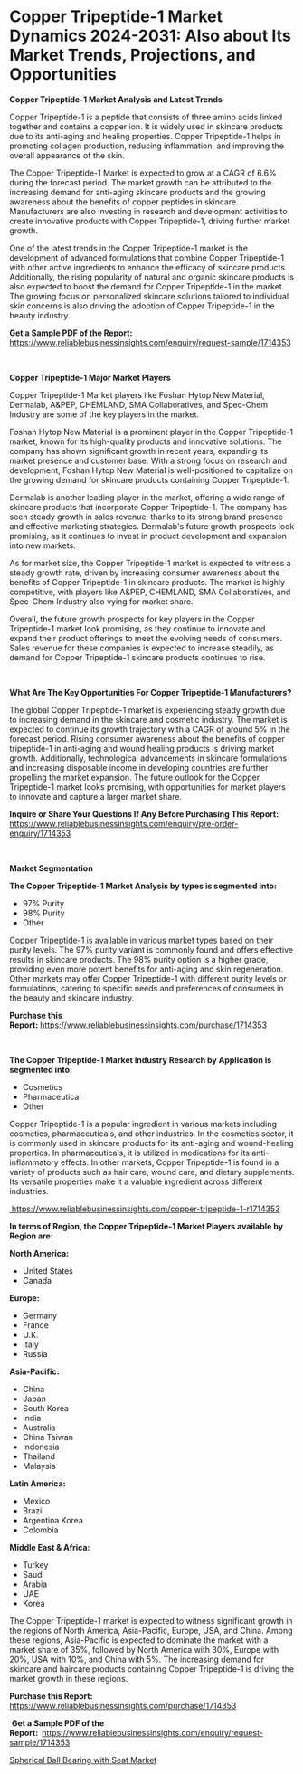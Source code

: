 <p><h1>Copper Tripeptide-1 Market Dynamics 2024-2031: Also about Its Market Trends, Projections, and Opportunities</h1></p><p><strong>Copper Tripeptide-1 Market Analysis and Latest Trends</strong></p>
<p><p>Copper Tripeptide-1 is a peptide that consists of three amino acids linked together and contains a copper ion. It is widely used in skincare products due to its anti-aging and healing properties. Copper Tripeptide-1 helps in promoting collagen production, reducing inflammation, and improving the overall appearance of the skin.</p><p>The Copper Tripeptide-1 Market is expected to grow at a CAGR of 6.6% during the forecast period. The market growth can be attributed to the increasing demand for anti-aging skincare products and the growing awareness about the benefits of copper peptides in skincare. Manufacturers are also investing in research and development activities to create innovative products with Copper Tripeptide-1, driving further market growth.</p><p>One of the latest trends in the Copper Tripeptide-1 market is the development of advanced formulations that combine Copper Tripeptide-1 with other active ingredients to enhance the efficacy of skincare products. Additionally, the rising popularity of natural and organic skincare products is also expected to boost the demand for Copper Tripeptide-1 in the market. The growing focus on personalized skincare solutions tailored to individual skin concerns is also driving the adoption of Copper Tripeptide-1 in the beauty industry.</p></p>
<p><strong>Get a Sample PDF of the Report:&nbsp;</strong> <a href="https://www.reliablebusinessinsights.com/enquiry/request-sample/1714353">https://www.reliablebusinessinsights.com/enquiry/request-sample/1714353</a></p>
<p>&nbsp;</p>
<p><strong>Copper Tripeptide-1 Major Market Players</strong></p>
<p><p>Copper Tripeptide-1 Market players like Foshan Hytop New Material, Dermalab, A&PEP, CHEMLAND, SMA Collaboratives, and Spec-Chem Industry are some of the key players in the market. </p><p>Foshan Hytop New Material is a prominent player in the Copper Tripeptide-1 market, known for its high-quality products and innovative solutions. The company has shown significant growth in recent years, expanding its market presence and customer base. With a strong focus on research and development, Foshan Hytop New Material is well-positioned to capitalize on the growing demand for skincare products containing Copper Tripeptide-1.</p><p>Dermalab is another leading player in the market, offering a wide range of skincare products that incorporate Copper Tripeptide-1. The company has seen steady growth in sales revenue, thanks to its strong brand presence and effective marketing strategies. Dermalab's future growth prospects look promising, as it continues to invest in product development and expansion into new markets.</p><p>As for market size, the Copper Tripeptide-1 market is expected to witness a steady growth rate, driven by increasing consumer awareness about the benefits of Copper Tripeptide-1 in skincare products. The market is highly competitive, with players like A&PEP, CHEMLAND, SMA Collaboratives, and Spec-Chem Industry also vying for market share.</p><p>Overall, the future growth prospects for key players in the Copper Tripeptide-1 market look promising, as they continue to innovate and expand their product offerings to meet the evolving needs of consumers. Sales revenue for these companies is expected to increase steadily, as demand for Copper Tripeptide-1 skincare products continues to rise.</p></p>
<p>&nbsp;</p>
<p><strong>What Are The Key Opportunities For Copper Tripeptide-1 Manufacturers?</strong></p>
<p><p>The global Copper Tripeptide-1 market is experiencing steady growth due to increasing demand in the skincare and cosmetic industry. The market is expected to continue its growth trajectory with a CAGR of around 5% in the forecast period. Rising consumer awareness about the benefits of copper tripeptide-1 in anti-aging and wound healing products is driving market growth. Additionally, technological advancements in skincare formulations and increasing disposable income in developing countries are further propelling the market expansion. The future outlook for the Copper Tripeptide-1 market looks promising, with opportunities for market players to innovate and capture a larger market share.</p></p>
<p><strong>Inquire or Share Your Questions If Any Before Purchasing This Report:</strong> <a href="https://www.reliablebusinessinsights.com/enquiry/pre-order-enquiry/1714353">https://www.reliablebusinessinsights.com/enquiry/pre-order-enquiry/1714353</a></p>
<p>&nbsp;</p>
<p><strong>Market Segmentation</strong></p>
<p><strong>The Copper Tripeptide-1 Market Analysis by types is segmented into:</strong></p>
<p><ul><li>97% Purity</li><li>98% Purity</li><li>Other</li></ul></p>
<p><p>Copper Tripeptide-1 is available in various market types based on their purity levels. The 97% purity variant is commonly found and offers effective results in skincare products. The 98% purity option is a higher grade, providing even more potent benefits for anti-aging and skin regeneration. Other markets may offer Copper Tripeptide-1 with different purity levels or formulations, catering to specific needs and preferences of consumers in the beauty and skincare industry.</p></p>
<p><strong>Purchase this Report:&nbsp;</strong><a href="https://www.reliablebusinessinsights.com/purchase/1714353">https://www.reliablebusinessinsights.com/purchase/1714353</a></p>
<p>&nbsp;</p>
<p><strong>The Copper Tripeptide-1 Market Industry Research by Application is segmented into:</strong></p>
<p><ul><li>Cosmetics</li><li>Pharmaceutical</li><li>Other</li></ul></p>
<p><p>Copper Tripeptide-1 is a popular ingredient in various markets including cosmetics, pharmaceuticals, and other industries. In the cosmetics sector, it is commonly used in skincare products for its anti-aging and wound-healing properties. In pharmaceuticals, it is utilized in medications for its anti-inflammatory effects. In other markets, Copper Tripeptide-1 is found in a variety of products such as hair care, wound care, and dietary supplements. Its versatile properties make it a valuable ingredient across different industries.</p></p>
<p><a href="https://www.reliablebusinessinsights.com/copper-tripeptide-1-r1714353">&nbsp;https://www.reliablebusinessinsights.com/copper-tripeptide-1-r1714353</a></p>
<p><strong>In terms of Region, the Copper Tripeptide-1 Market Players available by Region are:</strong></p>
<p>
    <p> <strong> North America: </strong>
        <ul>
            <li>United States</li>
            <li>Canada</li>
        </ul>
        </p> 
    <p> <strong> Europe: </strong>
        <ul>
            <li>Germany</li>
            <li>France</li>
            <li>U.K.</li>
            <li>Italy</li>
            <li>Russia</li>
        </ul>
        </p> 
    <p> <strong> Asia-Pacific: </strong>
        <ul>
            <li>China</li>
            <li>Japan</li>
            <li>South Korea</li>
            <li>India</li>
            <li>Australia</li>
            <li>China Taiwan</li>
            <li>Indonesia</li>
            <li>Thailand</li>
            <li>Malaysia</li>
        </ul>
        </p> 
    <p> <strong> Latin America: </strong>
        <ul>
            <li>Mexico</li>
            <li>Brazil</li>
            <li>Argentina Korea</li>
            <li>Colombia</li>
        </ul>
        </p> 
    <p> <strong> Middle East & Africa: </strong>
        <ul>
            <li>Turkey</li>
            <li>Saudi</li>
            <li>Arabia</li>
            <li>UAE</li>
            <li>Korea</li>
        </ul>
    </p>
    </p>
<p><p>The Copper Tripeptide-1 market is expected to witness significant growth in the regions of North America, Asia-Pacific, Europe, USA, and China. Among these regions, Asia-Pacific is expected to dominate the market with a market share of 35%, followed by North America with 30%, Europe with 20%, USA with 10%, and China with 5%. The increasing demand for skincare and haircare products containing Copper Tripeptide-1 is driving the market growth in these regions.</p></p>
<p><strong>Purchase this Report: </strong><a href="https://www.reliablebusinessinsights.com/purchase/1714353">https://www.reliablebusinessinsights.com/purchase/1714353</a></p>
<p>&nbsp;<strong>Get a Sample PDF of the Report:&nbsp;&nbsp;</strong><a href="https://www.reliablebusinessinsights.com/enquiry/request-sample/1714353">https://www.reliablebusinessinsights.com/enquiry/request-sample/1714353</a></p>
<p><strong></strong></p>
<p><p><a href="https://github.com/RichRobinson5/Market-Research-Report-List-5/blob/main/spherical-ball-bearing-with-seat-market.md">Spherical Ball Bearing with Seat Market</a></p></p>